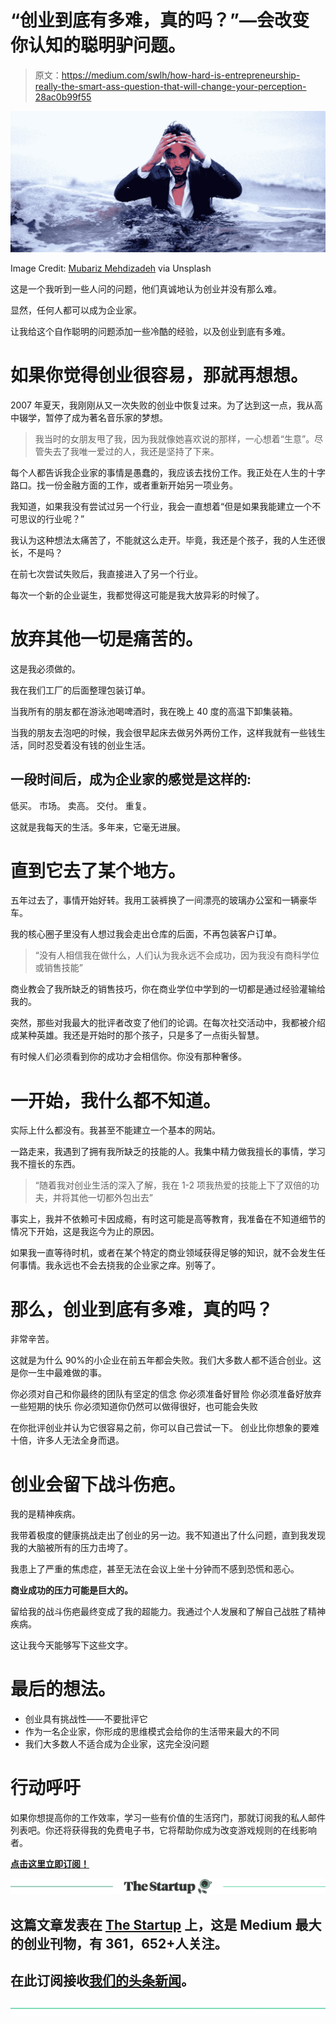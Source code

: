 # “创业到底有多难，真的吗？”—会改变你认知的聪明驴问题。

> 原文：<https://medium.com/swlh/how-hard-is-entrepreneurship-really-the-smart-ass-question-that-will-change-your-perception-28ac0b99f55>

![](img/b33bcdfa26095d970333d239893a57e6.png)

Image Credit: [Mubariz Mehdizadeh](https://unsplash.com/@mehdizadeh) via Unsplash

这是一个我听到一些人问的问题，他们真诚地认为创业并没有那么难。

显然，任何人都可以成为企业家。

让我给这个自作聪明的问题添加一些冷酷的经验，以及创业到底有多难。

# 如果你觉得创业很容易，那就再想想。

2007 年夏天，我刚刚从又一次失败的创业中恢复过来。为了达到这一点，我从高中辍学，暂停了成为著名音乐家的梦想。

> 我当时的女朋友甩了我，因为我就像她喜欢说的那样，一心想着“生意”。尽管失去了我唯一爱过的人，我还是坚持了下来。

每个人都告诉我企业家的事情是愚蠢的，我应该去找份工作。我正处在人生的十字路口。找一份金融方面的工作，或者重新开始另一项业务。

我知道，如果我没有尝试过另一个行业，我会一直想着“但是如果我能建立一个不可思议的行业呢？”

我认为这种想法太痛苦了，不能就这么走开。毕竟，我还是个孩子，我的人生还很长，不是吗？

在前七次尝试失败后，我直接进入了另一个行业。

每次一个新的企业诞生，我都觉得这可能是我大放异彩的时候了。

# 放弃其他一切是痛苦的。

这是我必须做的。

我在我们工厂的后面整理包装订单。

当我所有的朋友都在游泳池喝啤酒时，我在晚上 40 度的高温下卸集装箱。

当我的朋友去泡吧的时候，我会很早起床去做另外两份工作，这样我就有一些钱生活，同时忍受着没有钱的创业生活。

## 一段时间后，成为企业家的感觉是这样的:

低买。
市场。
卖高。
交付。
重复。

这就是我每天的生活。多年来，它毫无进展。

# 直到它去了某个地方。

五年过去了，事情开始好转。我用工装裤换了一间漂亮的玻璃办公室和一辆豪华车。

我的核心圈子里没有人想过我会走出仓库的后面，不再包装客户订单。

> “没有人相信我在做什么，人们认为我永远不会成功，因为我没有商科学位或销售技能”

商业教会了我所缺乏的销售技巧，你在商业学位中学到的一切都是通过经验灌输给我的。

突然，那些对我最大的批评者改变了他们的论调。在每次社交活动中，我都被介绍成某种英雄。我还是开始时的那个孩子，只是多了一点街头智慧。

有时候人们必须看到你的成功才会相信你。你没有那种奢侈。

# 一开始，我什么都不知道。

实际上什么都没有。我甚至不能建立一个基本的网站。

一路走来，我遇到了拥有我所缺乏的技能的人。我集中精力做我擅长的事情，学习我不擅长的东西。

> “随着我对创业生活的深入了解，我在 1-2 项我热爱的技能上下了双倍的功夫，并将其他一切都外包出去”

事实上，我并不依赖可卡因成瘾，有时这可能是高等教育，我准备在不知道细节的情况下开始，这是我迄今为止的原因。

如果我一直等待时机，或者在某个特定的商业领域获得足够的知识，就不会发生任何事情。我永远也不会去挠我的企业家之痒。别等了。

# 那么，创业到底有多难，真的吗？

非常辛苦。

这就是为什么 90%的小企业在前五年都会失败。我们大多数人都不适合创业。这是你一生中最难做的事。

你必须对自己和你最终的团队有坚定的信念
你必须准备好冒险
你必须准备好放弃一些短期的快乐
你必须知道你仍然可以做得很好，也可能会失败

在你批评创业并认为它很容易之前，你可以自己尝试一下。
创业比你想象的要难十倍，许多人无法全身而退。

# 创业会留下战斗伤疤。

我的是精神疾病。

我带着极度的健康挑战走出了创业的另一边。我不知道出了什么问题，直到我发现我的大脑被所有的压力击垮了。

我患上了严重的焦虑症，甚至无法在会议上坐十分钟而不感到恐慌和恶心。

**商业成功的压力可能是巨大的。**

留给我的战斗伤疤最终变成了我的超能力。我通过个人发展和了解自己战胜了精神疾病。

这让我今天能够写下这些文字。

# 最后的想法。

*   创业具有挑战性——不要批评它
*   作为一名企业家，你形成的思维模式会给你的生活带来最大的不同
*   我们大多数人不适合成为企业家，这完全没问题

# 行动呼吁

如果你想提高你的工作效率，学习一些有价值的生活窍门，那就订阅我的私人邮件列表吧。你还将获得我的免费电子书，它将帮助你成为改变游戏规则的在线影响者。

[**点击这里立即订阅！**](http://timdenning.net/free-ebook)

[![](img/308a8d84fb9b2fab43d66c117fcc4bb4.png)](https://medium.com/swlh)

## 这篇文章发表在 [The Startup](https://medium.com/swlh) 上，这是 Medium 最大的创业刊物，有 361，652+人关注。

## 在此订阅接收[我们的头条新闻](http://growthsupply.com/the-startup-newsletter/)。

[![](img/b0164736ea17a63403e660de5dedf91a.png)](https://medium.com/swlh)